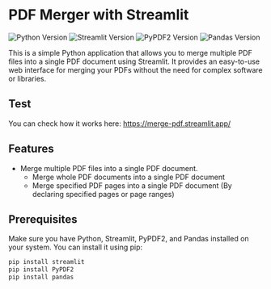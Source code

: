 # PDF Merger with Streamlit

![Python Version](https://img.shields.io/badge/python-3.10-blue)
![Streamlit Version](https://img.shields.io/badge/streamlit-1.27.2-brightgreen)
![PyPDF2 Version](https://img.shields.io/badge/PyPDF2-3.0.1-brightgreen)
![Pandas Version](https://img.shields.io/badge/Pandas-2.2.1-brightgreen)

This is a simple Python application that allows you to merge multiple PDF files into a single PDF document using Streamlit. It provides an easy-to-use web interface for merging your PDFs without the need for complex software or libraries.

## Test

You can check how it works here: https://merge-pdf.streamlit.app/

## Features

- Merge multiple PDF files into a single PDF document.
  - Merge whole PDF documents into a single PDF document
  - Merge specified PDF pages into a single PDF document (By declaring specified pages or page ranges)
 
## Prerequisites

Make sure you have Python, Streamlit, PyPDF2, and Pandas installed on your system. You can install it using pip:

```bash
pip install streamlit
pip install PyPDF2
pip install pandas
```
